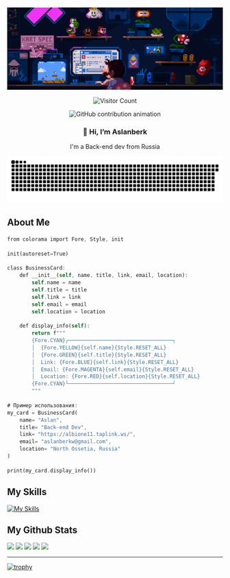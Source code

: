 <br clear="both">

<div align="center">
  <img alt="GIF" src="https://raw.githubusercontent.com/mhardik003/mhardik003/main/gifs/mario.gif"  />
</div>

<div align="center">

![Visitor Count](https://profile-counter.glitch.me/Aslanberk/count.svg)



<picture>
  <source media="(prefers-color-scheme: dark)" srcset="https://Aslanberk.github.io/Aslanberk/grid-snake-dark.svg" />
  <source media="(prefers-color-scheme: light)" srcset="https://threeal.github.io/Aslanberk/grid-snake-light.svg" />
  <img alt="GitHub contribution animation" src="https://Aslanberk.github.io/Aslanberk/grid-snake.svg" />
</picture>

</div>

<h3 align="center">👋 Hi, I’m Aslanberk</h3>
<p align="center">I'm a Back-end dev from Russia</p>

<div align="center">

![snake gif](https://github.com/Aslanberk/Aslanberk/blob/output/github-snake-dark.svg)

</div>

## About Me

```rs
from colorama import Fore, Style, init

init(autoreset=True)

class BusinessCard:
    def __init__(self, name, title, link, email, location):
        self.name = name
        self.title = title
        self.link = link
        self.email = email
        self.location = location

    def display_info(self):
        return f"""
        {Fore.CYAN}┌──────────────────────────────────┐
        │  {Fore.YELLOW}{self.name}{Style.RESET_ALL}                     
        │  {Fore.GREEN}{self.title}{Style.RESET_ALL}                     
        │  Link: {Fore.BLUE}{self.link}{Style.RESET_ALL}            
        │  Email: {Fore.MAGENTA}{self.email}{Style.RESET_ALL}              
        │  Location: {Fore.RED}{self.location}{Style.RESET_ALL}        
        {Fore.CYAN}└──────────────────────────────────┘
        """

# Пример использования:
my_card = BusinessCard(
    name= "Aslan",
    title= "Back-end Dev",
    link= "https://albione11.taplink.ws/",
    email= "aslanberkw@gmail.com",
    location= "North Ossetia, Russia"
)

print(my_card.display_info())
```
## My Skills

[![My Skills](https://skillicons.dev/icons?i=cpp,py,js,bash,kotlin,linux,nodejs,kafka,tensorflow,pytorch,mysql,sklearn)](https://skillicons.dev)

 ## My Github Stats

![](http://github-profile-summary-cards.vercel.app/api/cards/profile-details?username=Aslanberk&theme=2077)
![](http://github-profile-summary-cards.vercel.app/api/cards/repos-per-language?username=Aslanberk&theme=2077)
![](http://github-profile-summary-cards.vercel.app/api/cards/most-commit-language?username=Aslanberk&theme=2077)
![](http://github-profile-summary-cards.vercel.app/api/cards/stats?username=Aslanberk&theme=2077)
![](http://github-profile-summary-cards.vercel.app/api/cards/productive-time?username=Aslanberk&theme=2077&utcOffset=8)

---
</details>

[![trophy](https://github-profile-trophy.vercel.app/?username=aslanberk&theme=onedark)](https://github.com/aslanberk/github-profile-trophy)

